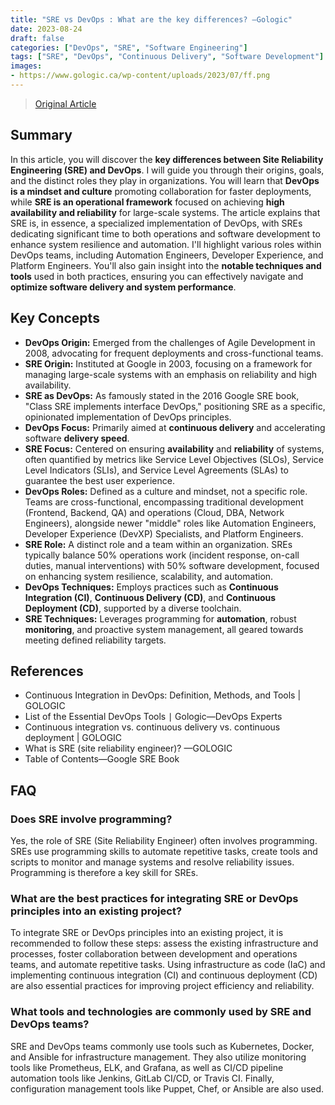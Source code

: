 ```yaml
---
title: "SRE vs DevOps : What are the key differences? —Gologic"
date: 2023-08-24
draft: false
categories: ["DevOps", "SRE", "Software Engineering"]
tags: ["SRE", "DevOps", "Continuous Delivery", "Software Development"]
images:
- https://www.gologic.ca/wp-content/uploads/2023/07/ff.png
---
```


> [Original Article](https://www.gologic.ca/en/sre-vs-devops/)

## Summary

In this article, you will discover the **key differences between Site Reliability Engineering (SRE) and DevOps**. I will guide you through their origins, goals, and the distinct roles they play in organizations. You will learn that **DevOps is a mindset and culture** promoting collaboration for faster deployments, while **SRE is an operational framework** focused on achieving **high availability and reliability** for large-scale systems. The article explains that SRE is, in essence, a specialized implementation of DevOps, with SREs dedicating significant time to both operations and software development to enhance system resilience and automation. I'll highlight various roles within DevOps teams, including Automation Engineers, Developer Experience, and Platform Engineers. You'll also gain insight into the **notable techniques and tools** used in both practices, ensuring you can effectively navigate and **optimize software delivery and system performance**.

## Key Concepts

*   **DevOps Origin:** Emerged from the challenges of Agile Development in 2008, advocating for frequent deployments and cross-functional teams.
*   **SRE Origin:** Instituted at Google in 2003, focusing on a framework for managing large-scale systems with an emphasis on reliability and high availability.
*   **SRE as DevOps:** As famously stated in the 2016 Google SRE book, "Class SRE implements interface DevOps," positioning SRE as a specific, opinionated implementation of DevOps principles.
*   **DevOps Focus:** Primarily aimed at **continuous delivery** and accelerating software **delivery speed**.
*   **SRE Focus:** Centered on ensuring **availability** and **reliability** of systems, often quantified by metrics like Service Level Objectives (SLOs), Service Level Indicators (SLIs), and Service Level Agreements (SLAs) to guarantee the best user experience.
*   **DevOps Roles:** Defined as a culture and mindset, not a specific role. Teams are cross-functional, encompassing traditional development (Frontend, Backend, QA) and operations (Cloud, DBA, Network Engineers), alongside newer "middle" roles like Automation Engineers, Developer Experience (DevXP) Specialists, and Platform Engineers.
*   **SRE Role:** A distinct role and a team within an organization. SREs typically balance 50% operations work (incident response, on-call duties, manual interventions) with 50% software development, focused on enhancing system resilience, scalability, and automation.
*   **DevOps Techniques:** Employs practices such as **Continuous Integration (CI)**, **Continuous Delivery (CD)**, and **Continuous Deployment (CD)**, supported by a diverse toolchain.
*   **SRE Techniques:** Leverages programming for **automation**, robust **monitoring**, and proactive system management, all geared towards meeting defined reliability targets.

## References

*   Continuous Integration in DevOps: Definition, Methods, and Tools | GOLOGIC
*   List of the Essential DevOps Tools ∣ Gologic—DevOps Experts
*   Continuous integration vs. continuous delivery vs. continuous deployment | GOLOGIC
*   What is SRE (site reliability engineer)? —GOLOGIC
*   Table of Contents—Google SRE Book

## FAQ

### Does SRE involve programming?
Yes, the role of SRE (Site Reliability Engineer) often involves programming. SREs use programming skills to automate repetitive tasks, create tools and scripts to monitor and manage systems and resolve reliability issues. Programming is therefore a key skill for SREs.

### What are the best practices for integrating SRE or DevOps principles into an existing project?
To integrate SRE or DevOps principles into an existing project, it is recommended to follow these steps: assess the existing infrastructure and processes, foster collaboration between development and operations teams, and automate repetitive tasks. Using infrastructure as code (IaC) and implementing continuous integration (CI) and continuous deployment (CD) are also essential practices for improving project efficiency and reliability.

### What tools and technologies are commonly used by SRE and DevOps teams?
SRE and DevOps teams commonly use tools such as Kubernetes, Docker, and Ansible for infrastructure management. They also utilize monitoring tools like Prometheus, ELK, and Grafana, as well as CI/CD pipeline automation tools like Jenkins, GitLab CI/CD, or Travis CI. Finally, configuration management tools like Puppet, Chef, or Ansible are also used.
